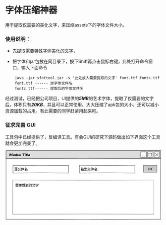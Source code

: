 # 字体压缩神器
用于提取仅需要的美化文字，来压缩assets下的字体文件大小。
### 使用说明：
 * 先提取需要特殊字体美化的文字，
 * 把字体和jar包放在同目录下，按下Shift再点击鼠标右键，此处打开命令窗口，输入下面命令 

	    java -jar sfnttool.jar -s '此处放入需要提取的文字' font.ttf fontc.ttf 
    	font.ttf ------ 原字体文件名
    	fontc.ttf------ 提取后的字体文件名
	

经过测试，已经把公司项目，UI提供的***5MB***的艺术字体，提取了仅需要的文字后，体积只有***20KB***，并且可以正常使用。大大压缩了apk包的大小，还可以减小资源加载的占用。有此需要的同学赶紧用起来吧。

### 征求完善 GUI

工具包中已经提供了，反编译工具。有会GUI的研究下源码做出如下界面这个工具就会更加完美了。

![](1.png)
